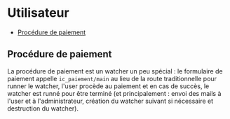 # Utilisateur

* [Procédure de paiement](#paiement)


<a name='paiement'></a>

## Procédure de paiement

La procédure de paiement est un watcher un peu spécial : le formulaire de paiement appelle `ic_paiement/main` au lieu de la route traditionnelle pour runner le watcher, l'user procède au paiement et en cas de succès, le watcher est runné pour être terminé (et principalement : envoi des mails à l'user et à l'administrateur, création du watcher suivant si nécessaire et destruction du watcher).

